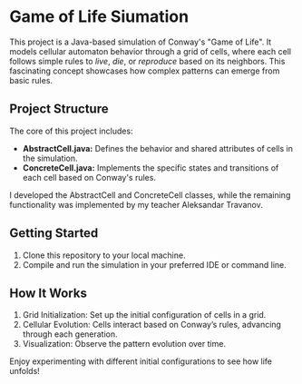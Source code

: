 # Game of Life Siumation
This project is a Java-based simulation of Conway's "Game of Life".
It models cellular automaton behavior through a grid of cells, where each cell follows simple rules to *live*, *die*, or *reproduce* based on its neighbors. This fascinating concept showcases how complex patterns can emerge from basic rules.

## Project Structure
The core of this project includes:

- **AbstractCell.java:** Defines the behavior and shared attributes of cells in the simulation.
- **ConcreteCell.java:** Implements the specific states and transitions of each cell based on Conway's rules.

I developed the AbstractCell and ConcreteCell classes, while the remaining functionality was implemented by my teacher Aleksandar Travanov.

## Getting Started
1. Clone this repository to your local machine.
2. Compile and run the simulation in your preferred IDE or command line.

## How It Works
1. Grid Initialization: Set up the initial configuration of cells in a grid.
2. Cellular Evolution: Cells interact based on Conway’s rules, advancing through each generation.
3. Visualization: Observe the pattern evolution over time.

Enjoy experimenting with different initial configurations to see how life unfolds!
